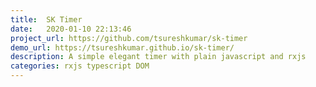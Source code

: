 ```yaml
---
title:  SK Timer
date:   2020-01-10 22:13:46
project_url: https://github.com/tsureshkumar/sk-timer
demo_url: https://tsureshkumar.github.io/sk-timer/
description: A simple elegant timer with plain javascript and rxjs
categories: rxjs typescript DOM
---
```


